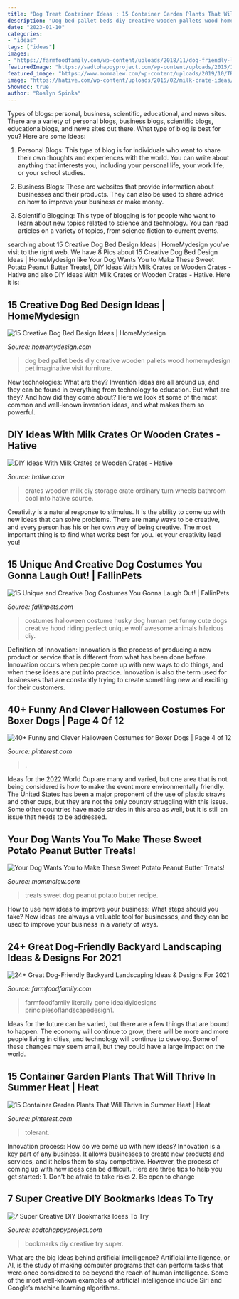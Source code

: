 ```yaml
---
title: "Dog Treat Container Ideas : 15 Container Garden Plants That Will Thrive In Summer Heat"
description: "Dog bed pallet beds diy creative wooden pallets wood homemydesign pet imaginative visit furniture"
date: "2023-01-10"
categories:
- "ideas"
tags: ["ideas"]
images:
- "https://farmfoodfamily.com/wp-content/uploads/2018/11/dog-friendly-landscaping-ideas-600x900.jpg"
featuredImage: "https://sadtohappyproject.com/wp-content/uploads/2015/10/Creative-DIY-Bookmarks-Ideas4.jpg"
featured_image: "https://www.mommalew.com/wp-content/uploads/2019/10/TREATS2-1-768x1024.jpg"
image: "https://hative.com/wp-content/uploads/2015/02/milk-crate-ideas/16-milk-crate-ideas.jpg"
ShowToc: true
author: "Roslyn Spinka"
---
```



Types of blogs: personal, business, scientific, educational, and news sites.
There are a variety of personal blogs, business blogs, scientific blogs, educationalblogs, and news sites out there. What type of blog is best for you? Here are some ideas:
1. Personal Blogs: This type of blog is for individuals who want to share their own thoughts and experiences with the world. You can write about anything that interests you, including your personal life, your work life, or your school studies.

2. Business Blogs: These are websites that provide information about businesses and their products. They can also be used to share advice on how to improve your business or make money.

3. Scientific Blogging: This type of blogging is for people who want to learn about new topics related to science and technology. You can read articles on a variety of topics, from science fiction to current events.


	

		
searching about 15 Creative Dog Bed Design Ideas | HomeMydesign you've visit to the right web. We have 8 Pics about 15 Creative Dog Bed Design Ideas | HomeMydesign like Your Dog Wants You to Make These Sweet Potato Peanut Butter Treats!, DIY Ideas With Milk Crates or Wooden Crates - Hative and also DIY Ideas With Milk Crates or Wooden Crates - Hative. Here it is:
		
    
## 15 Creative Dog Bed Design Ideas | HomeMydesign

<img loading=lazy src="http://homemydesign.com/wp-content/uploads/2015/03/DIY-dog-bed-using-wooden-pallets.jpg" onerror="this.onerror=null;this.src='https://tse1.mm.bing.net/th?id=OIP.gsGEmzyQNppNZwl6cqLI7AHaKs&amp;pid=15.1';" alt="15 Creative Dog Bed Design Ideas | HomeMydesign">

_Source: homemydesign.com_

>dog bed pallet beds diy creative wooden pallets wood homemydesign pet imaginative visit furniture. 

	

New technologies: What are they?
Invention Ideas are all around us, and they can be found in everything from technology to education. But what are they? And how did they come about? Here we look at some of the most common and well-known invention ideas, and what makes them so powerful.

    
## DIY Ideas With Milk Crates Or Wooden Crates - Hative

<img loading=lazy src="https://hative.com/wp-content/uploads/2015/02/milk-crate-ideas/16-milk-crate-ideas.jpg" onerror="this.onerror=null;this.src='https://tse1.mm.bing.net/th?id=OIP.UPZd9XnkQD40PqgVlwmpnAHaQr&amp;pid=15.1';" alt="DIY Ideas With Milk Crates or Wooden Crates - Hative">

_Source: hative.com_

>crates wooden milk diy storage crate ordinary turn wheels bathroom cool into hative source. 

	

Creativity is a natural response to stimulus. It is the ability to come up with new ideas that can solve problems. There are many ways to be creative, and every person has his or her own way of being creative. The most important thing is to find what works best for you. let your creativity lead you!

    
## 15 Unique And Creative Dog Costumes You Gonna Laugh Out! | FallinPets

<img loading=lazy src="http://fallinpets.com/wp-content/uploads/2016/12/The-Perfect-Human-Pet-Costume.jpg" onerror="this.onerror=null;this.src='https://tse1.mm.bing.net/th?id=OIP.Ub3rQoDGR7PFKTY09cTe8AHaLk&amp;pid=15.1';" alt="15 Unique and Creative Dog Costumes You Gonna Laugh Out! | FallinPets">

_Source: fallinpets.com_

>costumes halloween costume husky dog human pet funny cute dogs creative hood riding perfect unique wolf awesome animals hilarious diy. 

	

Definition of Innovation:
Innovation is the process of producing a new product or service that is different from what has been done before. Innovation occurs when people come up with new ways to do things, and when these ideas are put into practice. Innovation is also the term used for businesses that are constantly trying to create something new and exciting for their customers.

    
## 40+ Funny And Clever Halloween Costumes For Boxer Dogs | Page 4 Of 12

<img loading=lazy src="https://i.pinimg.com/736x/1c/21/c5/1c21c589c83009abb7908457af2e59c3.jpg" onerror="this.onerror=null;this.src='https://tse4.mm.bing.net/th?id=OIP.XiGbZzm8_UN_-fys2jnXDAHaJ9&amp;pid=15.1';" alt="40+ Funny and Clever Halloween Costumes for Boxer Dogs | Page 4 of 12">

_Source: pinterest.com_

>. 

	

Ideas for the 2022 World Cup are many and varied, but one area that is not being considered is how to make the event more environmentally friendly. The United States has been a major proponent of the use of plastic straws and other cups, but they are not the only country struggling with this issue. Some other countries have made strides in this area as well, but it is still an issue that needs to be addressed.

    
## Your Dog Wants You To Make These Sweet Potato Peanut Butter Treats!

<img loading=lazy src="https://www.mommalew.com/wp-content/uploads/2019/10/TREATS2-1-768x1024.jpg" onerror="this.onerror=null;this.src='https://tse2.mm.bing.net/th?id=OIP.1kNnvZOAK_zDNU1d_TecaQHaJ4&amp;pid=15.1';" alt="Your Dog Wants You to Make These Sweet Potato Peanut Butter Treats!">

_Source: mommalew.com_

>treats sweet dog peanut potato butter recipe. 

	

How to use new ideas to improve your business: What steps should you take?
New ideas are always a valuable tool for businesses, and they can be used to improve your business in a variety of ways.

    
## 24+ Great Dog-Friendly Backyard Landscaping Ideas &amp; Designs For 2021

<img loading=lazy src="https://farmfoodfamily.com/wp-content/uploads/2018/11/dog-friendly-landscaping-ideas-600x900.jpg" onerror="this.onerror=null;this.src='https://tse2.mm.bing.net/th?id=OIP.T_tnlB2kIsNGCmke2VF4jAHaLH&amp;pid=15.1';" alt="24+ Great Dog-Friendly Backyard Landscaping Ideas &amp; Designs For 2021">

_Source: farmfoodfamily.com_

>farmfoodfamily literally gone idealdyidesigns principlesoflandscapedesign1. 

	

Ideas for the future can be varied, but there are a few things that are bound to happen. The economy will continue to grow, there will be more and more people living in cities, and technology will continue to develop. Some of these changes may seem small, but they could have a large impact on the world.

    
## 15 Container Garden Plants That Will Thrive In Summer Heat | Heat

<img loading=lazy src="https://i.pinimg.com/736x/3d/ef/99/3def99cc3ef1f162a6c38dff710afced.jpg" onerror="this.onerror=null;this.src='https://tse2.mm.bing.net/th?id=OIP.PGcwlujMNa2CZmEoWnwQaQHaJ1&amp;pid=15.1';" alt="15 Container Garden Plants That Will Thrive in Summer Heat | Heat">

_Source: pinterest.com_

>tolerant. 

	

Innovation process: How do we come up with new ideas?
Innovation is a key part of any business. It allows businesses to create new products and services, and it helps them to stay competitive. However, the process of coming up with new ideas can be difficult. Here are three tips to help you get started: 1. Don't be afraid to take risks 2. Be open to change 
    
## 7 Super Creative DIY Bookmarks Ideas To Try

<img loading=lazy src="https://sadtohappyproject.com/wp-content/uploads/2015/10/Creative-DIY-Bookmarks-Ideas4.jpg" onerror="this.onerror=null;this.src='https://tse1.mm.bing.net/th?id=OIP.JxPAX7vM1NwKnUDY3OyN5QHaG_&amp;pid=15.1';" alt="7 Super Creative DIY Bookmarks Ideas To Try">

_Source: sadtohappyproject.com_

>bookmarks diy creative try super. 

	

What are the big ideas behind artificial intelligence?
Artificial intelligence, or AI, is the study of making computer programs that can perform tasks that were once considered to be beyond the reach of human intelligence. Some of the most well-known examples of artificial intelligence include Siri and Google’s machine learning algorithms.

